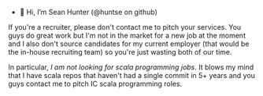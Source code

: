 - 👋 Hi, I’m Sean Hunter (@huntse on github)

If you're a recruiter, please don't contact me to pitch your services. You guys do great work but I'm not in the market for a new job at the moment and I also don't source candidates for my current employer (that would be the
in-house recruiting team) so you're just wasting both of our time.

In particular, _I am not looking for scala programming jobs_. It blows my mind that I have scala repos that haven't had a single commit in 5+ years and you guys contact me to pitch IC scala programming roles.
<!---
huntse/huntse is a ✨ special ✨ repository because its `README.md` (this file) appears on your GitHub profile.
You can click the Preview link to take a look at your changes.
--->
